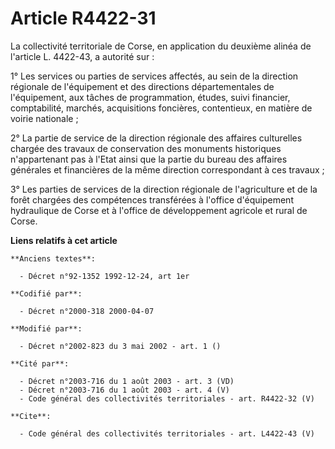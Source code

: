 # Article R4422-31

La collectivité territoriale de Corse, en application du deuxième alinéa de l'article L. 4422-43, a autorité sur :

1° Les services ou parties de services affectés, au sein de la direction régionale de l'équipement et des directions
départementales de l'équipement, aux tâches de programmation, études, suivi financier, comptabilité, marchés, acquisitions
foncières, contentieux, en matière de voirie nationale ;

2° La partie de service de la direction régionale des affaires culturelles chargée des travaux de conservation des monuments
historiques n'appartenant pas à l'Etat ainsi que la partie du bureau des affaires générales et financières de la même
direction correspondant à ces travaux ;

3° Les parties de services de la direction régionale de l'agriculture et de la forêt chargées des compétences transférées à
l'office d'équipement hydraulique de Corse et à l'office de développement agricole et rural de Corse.

**Liens relatifs à cet article**

	**Anciens textes**:

	  - Décret n°92-1352 1992-12-24, art 1er

	**Codifié par**:

	  - Décret n°2000-318 2000-04-07

	**Modifié par**:

	  - Décret n°2002-823 du 3 mai 2002 - art. 1 ()

	**Cité par**:

	  - Décret n°2003-716 du 1 août 2003 - art. 3 (VD)
	  - Décret n°2003-716 du 1 août 2003 - art. 4 (V)
	  - Code général des collectivités territoriales - art. R4422-32 (V)

	**Cite**:

	  - Code général des collectivités territoriales - art. L4422-43 (V)
